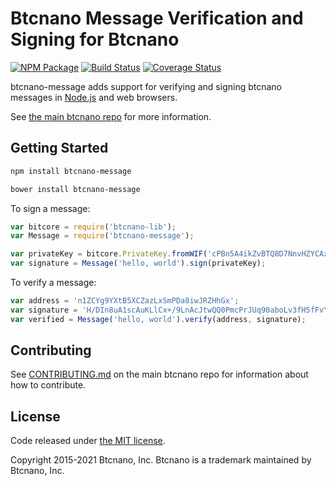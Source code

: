 # Btcnano Message Verification and Signing for Btcnano


[![NPM Package](https://img.shields.io/npm/v/btcnano-message.svg?style=flat-square)](https://www.npmjs.org/package/btcnano-message)
[![Build Status](https://img.shields.io/travis/bitpay/bitcore-message.svg?branch=master&style=flat-square)](https://travis-ci.org/bitcoinnano/btcnano-message)
[![Coverage Status](https://img.shields.io/coveralls/bitpay/bitcore-message.svg?style=flat-square)](https://coveralls.io/r/bitcoinnano/btcnano-message?branch=master)

btcnano-message adds support for verifying and signing btcnano messages in [Node.js](http://nodejs.org/) and web browsers.

See [the main btcnano repo](https://github.com/bitcoinnano/Bitcoin-Nano) for more information.

## Getting Started

```sh
npm install btcnano-message
```

```sh
bower install btcnano-message
```

To sign a message:

```javascript
var bitcore = require('btcnano-lib');
var Message = require('btcnano-message');

var privateKey = bitcore.PrivateKey.fromWIF('cPBn5A4ikZvBTQ8D7NnvHZYCAxzDZ5Z2TSGW2LkyPiLxqYaJPBW4');
var signature = Message('hello, world').sign(privateKey);
```

To verify a message:

```javascript
var address = 'n1ZCYg9YXtB5XCZazLxSmPDa8iwJRZHhGx';
var signature = 'H/DIn8uA1scAuKLlCx+/9LnAcJtwQQ0PmcPrJUq90aboLv3fH5fFvY+vmbfOSFEtGarznYli6ShPr9RXwY9UrIY=';
var verified = Message('hello, world').verify(address, signature);
```

## Contributing

See [CONTRIBUTING.md](https://github.com/bitpay/bitcore/blob/master/CONTRIBUTING.md) on the main btcnano repo for information about how to contribute.

## License

Code released under [the MIT license](https://github.com/bitpay/bitcore/blob/master/LICENSE).

Copyright 2015-2021 Btcnano, Inc. Btcnano is a trademark maintained by Btcnano, Inc.

